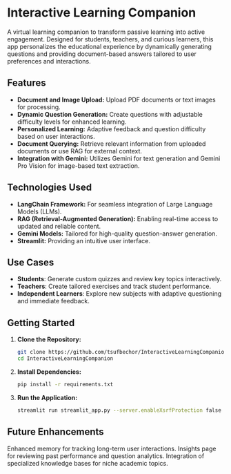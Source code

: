 
# Interactive Learning Companion

A virtual learning companion to transform passive learning into active engagement. Designed for students, teachers, and curious learners, this app personalizes the educational experience by dynamically generating questions and providing document-based answers tailored to user preferences and interactions.

## Features

- **Document and Image Upload:** Upload PDF documents or text images for processing.
- **Dynamic Question Generation:** Create questions with adjustable difficulty levels for enhanced learning.
- **Personalized Learning:** Adaptive feedback and question difficulty based on user interactions.
- **Document Querying:** Retrieve relevant information from uploaded documents or use RAG for external context.
- **Integration with Gemini:** Utilizes Gemini for text generation and Gemini Pro Vision for image-based text extraction.

## Technologies Used

- **LangChain Framework:** For seamless integration of Large Language Models (LLMs).
- **RAG (Retrieval-Augmented Generation):** Enabling real-time access to updated and reliable content.
- **Gemini Models:** Tailored for high-quality question-answer generation.
- **Streamlit:** Providing an intuitive user interface.
## Use Cases
- **Students**: Generate custom quizzes and review key topics interactively.
- **Teachers**: Create tailored exercises and track student performance.
- **Independent Learners**: Explore new subjects with adaptive questioning and immediate feedback.
## Getting Started

1. **Clone the Repository:**  
   ```bash
   git clone https://github.com/tsufbechor/InteractiveLearningCompanion.git
   cd InteractiveLearningCompanion

2. **Install Dependencies:**
   ```bash
   pip install -r requirements.txt
3. **Run the Application:**
   ```bash
   streamlit run streamlit_app.py --server.enableXsrfProtection false


## Future Enhancements
Enhanced memory for tracking long-term user interactions.
Insights page for reviewing past performance and question analytics.
Integration of specialized knowledge bases for niche academic topics.

